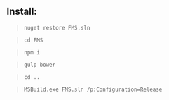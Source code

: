 ## Install:
> `nuget restore FMS.sln`

> `cd FMS`

> `npm i`

> `gulp bower`

> `cd ..`

> `MSBuild.exe FMS.sln /p:Configuration=Release`
